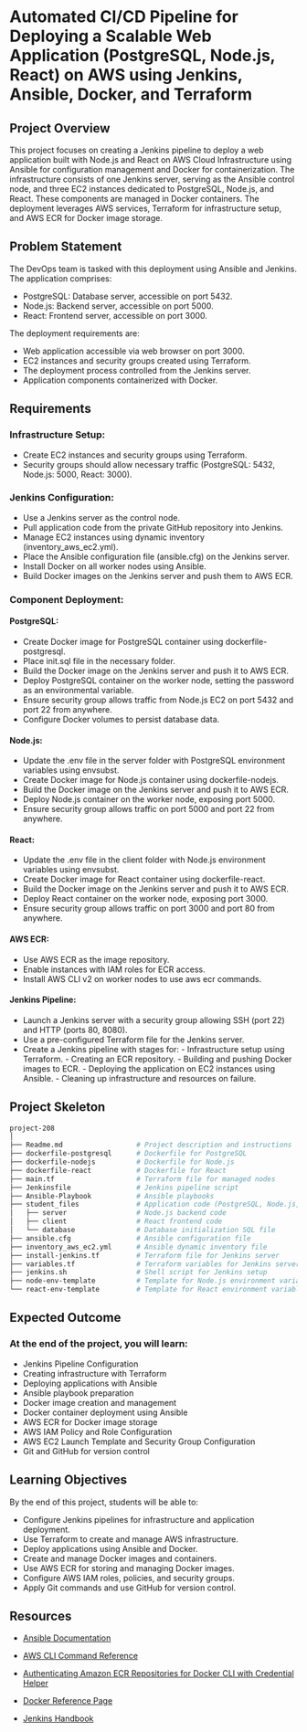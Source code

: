 # Automated CI/CD Pipeline for Deploying a Scalable Web Application (PostgreSQL, Node.js, React) on AWS using Jenkins, Ansible, Docker, and Terraform

## Project Overview

This project focuses on creating a Jenkins pipeline to deploy a web application built with Node.js and React on AWS Cloud Infrastructure using Ansible for configuration management and Docker for containerization. The infrastructure consists of one Jenkins server, serving as the Ansible control node, and three EC2 instances dedicated to PostgreSQL, Node.js, and React. These components are managed in Docker containers. The deployment leverages AWS services, Terraform for infrastructure setup, and AWS ECR for Docker image storage.

## Problem Statement

The DevOps team is tasked with this deployment using Ansible and Jenkins. The application comprises:
- PostgreSQL: Database server, accessible on port 5432.
- Node.js: Backend server, accessible on port 5000.
- React: Frontend server, accessible on port 3000.

The deployment requirements are:
- Web application accessible via web browser on port 3000.
- EC2 instances and security groups created using Terraform.
- The deployment process controlled from the Jenkins server.
- Application components containerized with Docker.

## Requirements
### Infrastructure Setup:
- Create EC2 instances and security groups using Terraform.
- Security groups should allow necessary traffic (PostgreSQL: 5432, Node.js: 5000, React: 3000).

### Jenkins Configuration:
- Use a Jenkins server as the control node.
- Pull application code from the private GitHub repository into Jenkins.
- Manage EC2 instances using dynamic inventory (inventory_aws_ec2.yml).
- Place the Ansible configuration file (ansible.cfg) on the Jenkins server.
- Install Docker on all worker nodes using Ansible.
- Build Docker images on the Jenkins server and push them to AWS ECR.

### Component Deployment:
#### PostgreSQL:
- Create Docker image for PostgreSQL container using dockerfile-postgresql.
- Place init.sql file in the necessary folder.
- Build the Docker image on the Jenkins server and push it to AWS ECR.
- Deploy PostgreSQL container on the worker node, setting the password as an environmental variable.
- Ensure security group allows traffic from Node.js EC2 on port 5432 and port 22 from anywhere.
- Configure Docker volumes to persist database data.

#### Node.js:
- Update the .env file in the server folder with PostgreSQL environment variables using envsubst.
- Create Docker image for Node.js container using dockerfile-nodejs.
- Build the Docker image on the Jenkins server and push it to AWS ECR.
- Deploy Node.js container on the worker node, exposing port 5000.
- Ensure security group allows traffic on port 5000 and port 22 from anywhere.

#### React:
- Update the .env file in the client folder with Node.js environment variables using envsubst.
- Create Docker image for React container using dockerfile-react.
- Build the Docker image on the Jenkins server and push it to AWS ECR.
- Deploy React container on the worker node, exposing port 3000.
- Ensure security group allows traffic on port 3000 and port 80 from anywhere.

#### AWS ECR:
- Use AWS ECR as the image repository.
- Enable instances with IAM roles for ECR access.
- Install AWS CLI v2 on worker nodes to use aws ecr commands.

#### Jenkins Pipeline:
- Launch a Jenkins server with a security group allowing SSH (port 22) and HTTP (ports 80, 8080).
- Use a pre-configured Terraform file for the Jenkins server.
- Create a Jenkins pipeline with stages for:
        - Infrastructure setup using Terraform.
        - Creating an ECR repository.
        - Building and pushing Docker images to ECR.
        - Deploying the application on EC2 instances using Ansible.
        - Cleaning up infrastructure and resources on failure.

## Project Skeleton

```bash
project-208
│
├── Readme.md                  # Project description and instructions
├── dockerfile-postgresql      # Dockerfile for PostgreSQL
├── dockerfile-nodejs          # Dockerfile for Node.js
├── dockerfile-react           # Dockerfile for React
├── main.tf                    # Terraform file for managed nodes
├── Jenkinsfile                # Jenkins pipeline script
├── Ansible-Playbook           # Ansible playbooks
├── student_files              # Application code (PostgreSQL, Node.js, React)
│   ├── server                 # Node.js backend code
│   ├── client                 # React frontend code
│   └── database               # Database initialization SQL file
├── ansible.cfg                # Ansible configuration file
├── inventory_aws_ec2.yml      # Ansible dynamic inventory file
├── install-jenkins.tf         # Terraform file for Jenkins server
├── variables.tf               # Terraform variables for Jenkins server
├── jenkins.sh                 # Shell script for Jenkins setup
├── node-env-template          # Template for Node.js environment variables
└── react-env-template         # Template for React environment variables
```

## Expected Outcome
### At the end of the project, you will learn:

- Jenkins Pipeline Configuration
- Creating infrastructure with Terraform
- Deploying applications with Ansible
- Ansible playbook preparation
- Docker image creation and management
- Docker container deployment using Ansible
- AWS ECR for Docker image storage
- AWS IAM Policy and Role Configuration
- AWS EC2 Launch Template and Security Group Configuration
- Git and GitHub for version control

## Learning Objectives
By the end of this project, students will be able to:

- Configure Jenkins pipelines for infrastructure and application deployment.
- Use Terraform to create and manage AWS infrastructure.
- Deploy applications using Ansible and Docker.
- Create and manage Docker images and containers.
- Use AWS ECR for storing and managing Docker images.
- Configure AWS IAM roles, policies, and security groups.
- Apply Git commands and use GitHub for version control.

## Resources

- [Ansible Documentation](https://docs.ansible.com/ansible/2.5/user_guide/index.html)

- [AWS CLI Command Reference](https://docs.aws.amazon.com/cli/latest/index.html)

- [Authenticating Amazon ECR Repositories for Docker CLI with Credential Helper](https://aws.amazon.com/blogs/compute/authenticating-amazon-ecr-repositories-for-docker-cli-with-credential-helper/)

- [Docker Reference Page](https://docs.docker.com/reference/)

- [Jenkins Handbook](https://www.jenkins.io/doc/book/)